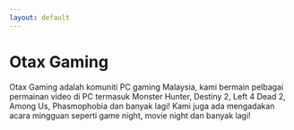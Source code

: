 ```yaml
---
layout: default
---
```


# Otax Gaming

Otax Gaming adalah komuniti PC gaming Malaysia, kami bermain pelbagai permainan video di PC termasuk Monster Hunter, Destiny 2, Left 4 Dead 2, Among Us, Phasmophobia dan banyak lagi! Kami juga ada mengadakan acara mingguan seperti game night, movie night dan banyak lagi!
